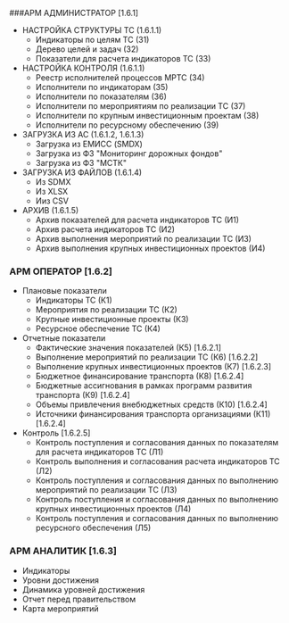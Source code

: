 ###АРМ АДМИНИСТРАТОР [1.6.1]
- НАСТРОЙКА СТРУКТУРЫ ТС (1.6.1.1)
   - Индикаторы по целям ТС (З1)
   - Дерево целей и задач (З2)
   - Показатели для расчета индикаторов ТС (З3)
- НАСТРОЙКА КОНТРОЛЯ (1.6.1.1)
   - Реестр исполнителей процессов МРТС (З4)
   - Исполнители по индикаторам (З5)
   - Исполнители по показателям (З6)
   - Исполнители по мероприятиям по реализации ТС (З7)
   - Исполнители по крупным инвестиционным проектам (З8)
   - Исполнители по ресурсному обеспечению (З9)
- ЗАГРУЗКА ИЗ АС (1.6.1.2, 1.6.1.3)
   - Загрузка из ЕМИСС (SMDX)
   - Загрузка из ФЗ "Мониторинг дорожных фондов"
   - Загрузка из ФЗ "МСТК"
- ЗАГРУЗКА ИЗ ФАЙЛОВ (1.6.1.4)
   - Из SDMX
   - Из XLSX
   - Ииз CSV
- АРХИВ (1.6.1.5)
   - Архив показателей для расчета индикаторов ТС (И1)
   - Архив расчета индикаторов ТС (И2)
   - Архив выполнения мероприятий по реализации ТС (И3)
   - Архив выполнения крупных инвестиционных проектов (И4)
### АРМ ОПЕРАТОР [1.6.2]
- Плановые показатели
  - Индикаторы ТС (К1)
  - Мероприятия по реализации ТС (К2)
  - Крупные инвестиционные проекты (К3)
  - Ресурсное обеспечение ТС (К4)
- Отчетные показатели
  - Фактические значения показателей (К5) [1.6.2.1]
  - Выполнение мероприятий по реализации ТС (К6) [1.6.2.2]
  - Выполнение крупных инвестиционных проектов (К7) [1.6.2.3]
  - Бюджетное финансирование транспорта (К8) [1.6.2.4]
  - Бюджетные ассигнования в рамках программ развития транспорта (К9) [1.6.2.4]
  - Объемы привлечения внебюджетных средств (К10) [1.6.2.4]
  - Источники финансирования транспорта организациями (К11) [1.6.2.4]
- Контроль [1.6.2.5]
  - Контроль поступления и согласования данных по показателям для расчета индикаторов ТС (Л1)
  - Контроль выполнения и согласования расчета индикаторов ТС (Л2)
  - Контроль поступления и согласования данных по выполнению мероприятий по реализации ТС (Л3)
  - Контроль поступления и согласования данных по выполнению крупных инвестиционных проектов (Л4)
  - Контроль поступления и согласования данных по выполнению ресурсного обеспечения (Л5)
### АРМ АНАЛИТИК [1.6.3]
- Индикаторы
- Уровни достижения
- Динамика уровней достижения
- Отчет перед правительством
- Карта мероприятий
